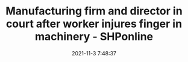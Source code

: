 ---
"title": "Manufacturing firm and director in court after worker injures finger in machinery - SHPonline"
"date": "2021-11-3 7:48:37"
"feed_name": "GOOGLENEWSINDUSTRIAL"
"feed_website": "https://news.google.com/search?q=industrial%2Bincident&hl=en-US&gl=US&ceid=US:en"
"feed_rss": "https://news.google.com/rss/search?q=industrial%2Bincident&hl=en-US&gl=US&ceid=US:en"
"link": "https://www.shponline.co.uk/in-court/dealercast-ltd-director-in-court-after-worker-injures-finger-in-machinery/"
"source": "{'href': 'https://www.shponline.co.uk', 'title': 'SHPonline'}"
"file": "_posts/2021-1-1-3e0f007fe100a51b5ba07c148342ac374e4a0f10.md"
"accident": "1"
"drilling": "0"
"dead": "0"
"injured": "1"
"arrested": "0"
"place": "unknown place"
"where": "unknown site"
"causes": "machine"
"place_uri": "unknown place"
---
